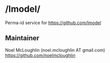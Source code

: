 # /lmodel/

Perma-id service for https://github.com/lmodel

## Maintainer

Noel McLoughlin (noel.mcloughlin AT gmail.com)
https://github.com/noelmcloughlin
